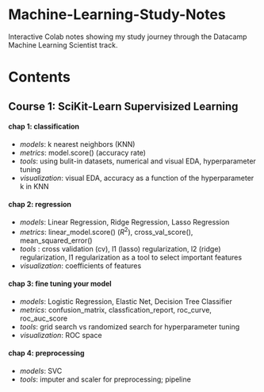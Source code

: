 # Machine-Learning-Study-Notes
Interactive Colab notes showing my study journey through the Datacamp Machine Learning Scientist track.
# Contents
## Course 1: SciKit-Learn Supervisized Learning
#### chap 1: classification
- *models*: k nearest neighbors (KNN)
- *metrics*: model.score() (accuracy rate)
- *tools*: using bulit-in datasets, numerical and visual EDA, hyperparameter tuning 
- *visualization*: visual EDA, accuracy as a function of the hyperparameter k in KNN
#### chap 2: regression
- *models*: Linear Regression, Ridge Regression, Lasso Regression
- *metrics*: linear_model.score() ($R^2$), cross_val_score(), mean_squared_error()
- *tools* : cross validation (cv), l1 (lasso) regularization, l2 (ridge) regularization, l1 regularization as a tool to select important features
- *visualization*: coefficients of features 
#### chap 3: fine tuning your model
- *models*: Logistic Regression, Elastic Net, Decision Tree Classifier
- *metrics*: confusion_matrix, classfication_report, roc_curve, roc_auc_score
- *tools*: grid search vs randomized search for hyperparameter tuning
- *visualization*: ROC space
#### chap 4: preprocessing
- *models*: SVC 
- *tools*: imputer and scaler for preprocessing; pipeline 
